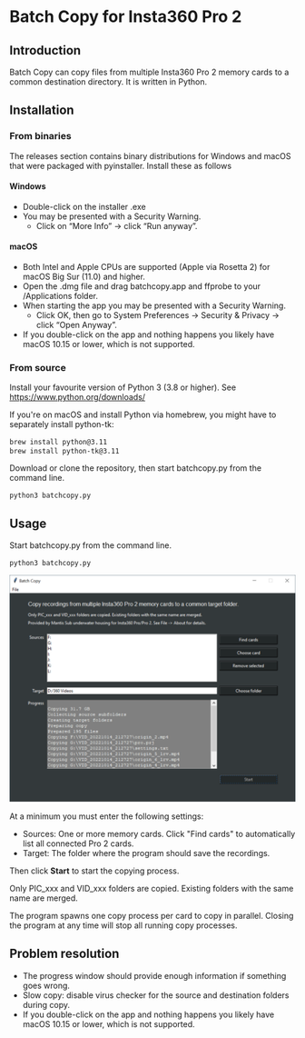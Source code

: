 
# Batch Copy for Insta360 Pro 2

## Introduction

Batch Copy can copy files from multiple Insta360 Pro 2 memory cards to a common destination directory. It is written in Python.

## Installation

### From binaries

The releases section contains binary distributions for Windows and macOS that were packaged with pyinstaller. Install these as follows

#### Windows 

- Double-click on the installer .exe
- You may be presented with a Security Warning. 
  - Click on “More Info” -> click “Run anyway”.

#### macOS

- Both Intel and Apple CPUs are supported (Apple via Rosetta 2) for macOS Big Sur (11.0) and higher.
- Open the .dmg file and drag batchcopy.app and ffprobe to your /Applications folder.
- When starting the app you may be presented with a Security Warning. 
  - Click OK, then go to System Preferences -> Security & Privacy -> click “Open Anyway”.
- If you double-click on the app and nothing happens you likely have macOS 10.15 or lower, which is not supported.


### From source

Install your favourite version of Python 3 (3.8 or higher). See https://www.python.org/downloads/ 

If you're on macOS and install Python via homebrew, you might have to separately install python-tk:

```
brew install python@3.11
brew install python-tk@3.11
```

Download or clone the repository, then start batchcopy.py from the command line.
```
python3 batchcopy.py
```


## Usage

Start batchcopy.py from the command line.

```
python3 batchcopy.py
```

![alt text](./batchcopy.png)

At a minimum you must enter the following settings:

- Sources: One or more memory cards. Click "Find cards" to automatically list all connected Pro 2 cards.
- Target: The folder where the program should save the recordings.

Then click **Start** to start the copying process.

Only PIC_xxx and VID_xxx folders are copied. Existing folders with the same name are merged. 

The program spawns one copy process per card to copy in parallel. Closing the program at any time will stop all running copy processes.


## Problem resolution

- The progress window should provide enough information if something goes wrong.
- Slow copy: disable virus checker for the source and destination folders during copy.
- If you double-click on the app and nothing happens you likely have macOS 10.15 or lower, which is not supported.
